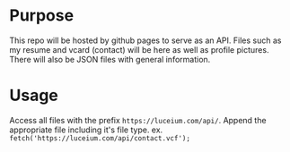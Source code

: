 # Purpose

This repo will be hosted by github pages to serve as an API.
Files such as my resume and vcard (contact) will be here as well as profile pictures.
There will also be JSON files with general information.

# Usage

Access all files with the prefix `https://luceium.com/api/`.
Append the appropriate file including it's file type.
ex. `fetch('https://luceium.com/api/contact.vcf');`

